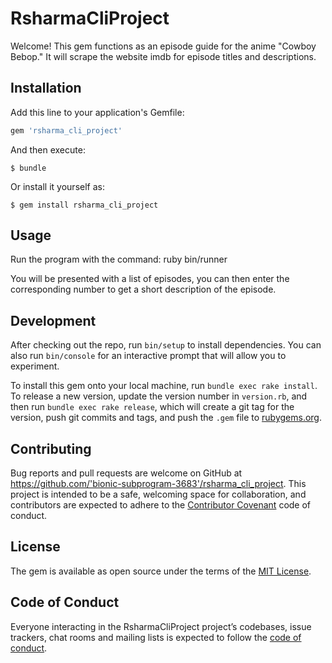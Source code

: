 # RsharmaCliProject

Welcome! This gem functions as an episode guide for the anime "Cowboy Bebop." It will scrape the website imdb for episode titles and descriptions.

## Installation

Add this line to your application's Gemfile:

```ruby
gem 'rsharma_cli_project'
```

And then execute:

    $ bundle

Or install it yourself as:

    $ gem install rsharma_cli_project

## Usage

Run the program with the command: ruby bin/runner

You will be presented with a list of episodes, you can then enter the corresponding number to get a short description of the episode.

## Development

After checking out the repo, run `bin/setup` to install dependencies. You can also run `bin/console` for an interactive prompt that will allow you to experiment.

To install this gem onto your local machine, run `bundle exec rake install`. To release a new version, update the version number in `version.rb`, and then run `bundle exec rake release`, which will create a git tag for the version, push git commits and tags, and push the `.gem` file to [rubygems.org](https://rubygems.org).

## Contributing

Bug reports and pull requests are welcome on GitHub at https://github.com/'bionic-subprogram-3683'/rsharma_cli_project. This project is intended to be a safe, welcoming space for collaboration, and contributors are expected to adhere to the [Contributor Covenant](http://contributor-covenant.org) code of conduct.

## License

The gem is available as open source under the terms of the [MIT License](https://opensource.org/licenses/MIT).

## Code of Conduct

Everyone interacting in the RsharmaCliProject project’s codebases, issue trackers, chat rooms and mailing lists is expected to follow the [code of conduct](https://github.com/'bionic-subprogram-3683'/rsharma_cli_project/blob/master/CODE_OF_CONDUCT.md).
